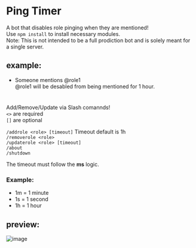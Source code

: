 # Ping Timer

A bot that disables role pinging when they are mentioned!<br>
Use ` npm install ` to install necessary modules.<br>
Note: This is not intended to be a full prodiction bot and is solely meant for a single server.<br>

## example:

* Someone mentions @role1<br>
@role1 will be desabled from being mentioned for 1 hour.

#

Add/Remove/Update via Slash comannds!<br>
` <> ` are required<br>
` [] ` are optional

``` /addrole <role> [timeout] ``` Timeout default is 1h<br>
``` /removerole <role> ```<br>
``` /updaterole <role> [timeout] ```<br>
``` /about ```<br>
``` /shutdown ```

The timeout must follow the <strong>ms</strong> logic.

### Example:

* 1m = 1 minute
* 1s = 1 second
* 1h = 1 hour

## preview:
![image](https://user-images.githubusercontent.com/86435735/184459956-4be46897-a82b-4f23-9cef-14e4c518068b.png)
